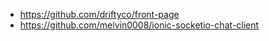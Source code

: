 - https://github.com/driftyco/front-page
- https://github.com/melvin0008/ionic-socketio-chat-client
